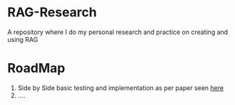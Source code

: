 # RAG-Research
A repository where I do my personal research and practice on creating and using RAG


# RoadMap

1) Side by Side basic testing and implementation as per paper seen [here](https://arxiv.org/pdf/2005.11401) 
2) ....